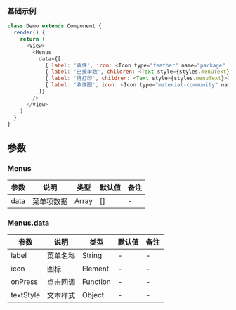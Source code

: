 <!--
title: Menus 菜单项
sort: 1
-->


### 基础示例

<!--DemoStart--> 
```js
class Demo extends Component {
  render() {
    return (
      <View>
        <Menus
          data={[
            { label: '收件', icon: <Icon type="feather" name="package" size={24} color="#FFF" />, onPress: () => null },
            { label: '已接单数', children: <Text style={styles.menuText}>0/0<Text style={styles.menuTextUnit}>(单)</Text></Text>, onPress: () => null },
            { label: '待打印', children: <Text style={styles.menuText}>0<Text style={styles.menuTextUnit}>(单)</Text></Text>, onPress: () => null },
            { label: '收件图', icon: <Icon type="material-community" name="google-maps" size={24} color="#FFF" />, onPress: () => null },
          ]}
        />
      </View>
    )
  }
}
```
<!--End-->

## 参数

### Menus

| 参数 | 说明 | 类型 | 默认值| 备注 |
|------|------|-----|------|------|
| data | 菜单项数据 | Array | [] | - |

### Menus.data

| 参数 | 说明 | 类型 | 默认值| 备注 |
|------|------|-----|------|------|
| label | 菜单名称 | String | - | - |
| icon | 图标 | Element | - | - |
| onPress | 点击回调 | Function | - | - |
| textStyle | 文本样式 | Object | - | - |
